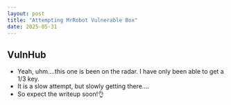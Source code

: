 ```yaml
---
layout: post
title: "Attempting MrRobot Vulnerable Box"
date: 2025-05-31
---
```


## VulnHub
- Yeah, uhm....this one is been on the radar. I have only been able to get a 1/3 key.
- It is a slow attempt, but slowly getting there....
- So expect the writeup soon!👌
